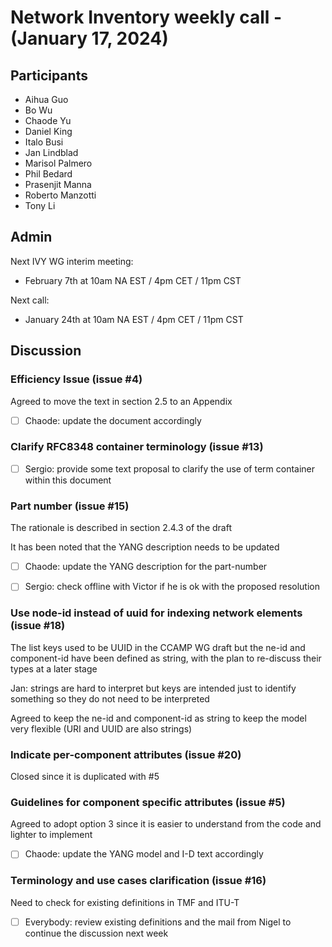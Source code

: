 # Network Inventory weekly call - (January 17, 2024)

## Participants

- Aihua Guo
- Bo Wu
- Chaode Yu
- Daniel King
- Italo Busi
- Jan Lindblad
- Marisol Palmero
- Phil Bedard
- Prasenjit Manna
- Roberto Manzotti
- Tony Li

## Admin

Next IVY WG interim meeting:

- February 7th at 10am NA EST / 4pm CET / 11pm CST

Next call:

- January 24th at 10am NA EST / 4pm CET / 11pm CST

## Discussion

### Efficiency Issue (issue #4)

Agreed to move the text in section 2.5 to an Appendix

- [ ] Chaode: update the document accordingly

### Clarify RFC8348 container terminology (issue #13)

- [ ] Sergio: provide some text proposal to clarify the use of term container within this document

### Part number (issue #15)

The rationale is described in section 2.4.3 of the draft

It has been noted that the YANG description needs to be updated

- [ ] Chaode: update the YANG description for the part-number

- [ ] Sergio: check offline with Victor if he is ok with the proposed resolution

### Use node-id instead of uuid for indexing network elements (issue #18)

The list keys used to be UUID in the CCAMP WG draft but the ne-id and component-id have been defined as string, with the plan to re-discuss their types at a later stage

Jan: strings are hard to interpret but keys are intended just to identify something so they do not need to be interpreted

Agreed to keep the ne-id and component-id as string to keep the model very flexible (URI and UUID are also strings)

### Indicate per-component attributes (issue #20)

Closed since it is duplicated with #5

### Guidelines for component specific attributes (issue #5)

Agreed to adopt option 3 since it is easier to understand from the code and lighter to implement

- [ ] Chaode: update the YANG model and I-D text accordingly

### Terminology and use cases clarification (issue #16)

Need to check for existing definitions in TMF and ITU-T

- [ ] Everybody: review existing definitions and the mail from Nigel to continue the discussion next week
